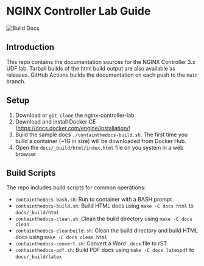 NGINX Controller Lab Guide
==========================

![Build Docs](https://github.com/nginxinc/nginx-controller-lab/workflows/Build%20Docs/badge.svg)

Introduction
------------

This repo contains the documentation sources for the NGINX Controller 3.x UDF lab. Tarball builds of the html build output are also available as releases. GitHub Actions builds the documentation on each push to the `main` branch.

Setup
-----

1. Download or `git clone` the nginx-controller-lab
2. Download and install Docker CE (https://docs.docker.com/engine/installation/)
3. Build the sample docs `./containthedocs-build.sh`. The first time you build
   a container (~1G in size) will be downloaded from Docker Hub.
4. Open the `docs/_build/html/index.html` file on you system in a web browser


Build Scripts
-------------

The repo includes build scripts for common operations:

- `containthedocs-bash.sh`: Run to container with a BASH prompt
- `containthedocs-build.sh`: Build HTML docs using `make -C docs html` to
  `docs/_build/html`
- `containthedocs-clean.sh`: Clean the build directory using
  `make -C docs clean`
- `containthedocs-cleanbuild.sh`: Clean the build directory and build HTML
  docs using `make -C docs clean html`
- `containthedocs-convert.sh`: Convert a Word `.docx` file to rST
- `containthedocs-pdf.sh`: Build PDF docs using `make -C docs latexpdf` to
  `docs/_build/latex`
